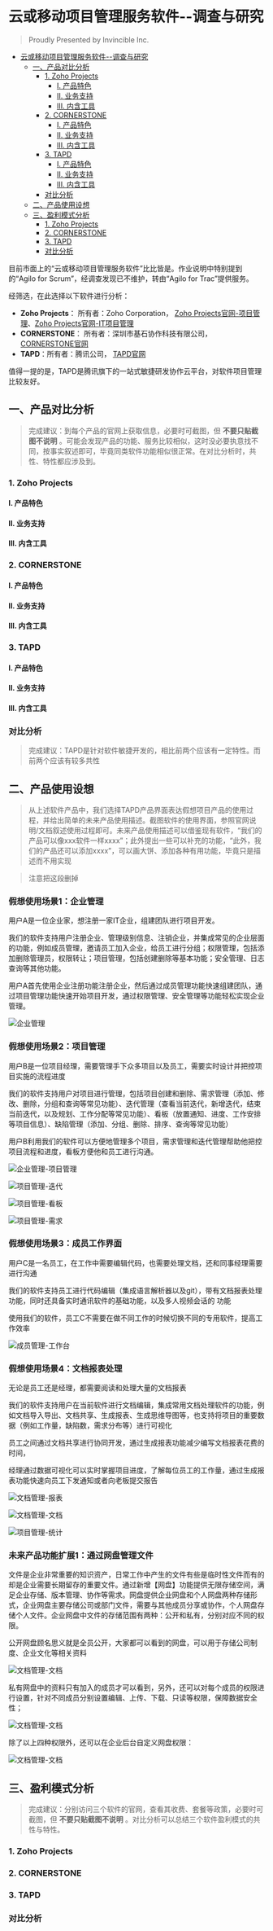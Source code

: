 # 云或移动项目管理服务软件--调查与研究

> Proudly Presented by Invincible Inc.

- [云或移动项目管理服务软件--调查与研究](#%e4%ba%91%e6%88%96%e7%a7%bb%e5%8a%a8%e9%a1%b9%e7%9b%ae%e7%ae%a1%e7%90%86%e6%9c%8d%e5%8a%a1%e8%bd%af%e4%bb%b6--%e8%b0%83%e6%9f%a5%e4%b8%8e%e7%a0%94%e7%a9%b6)
  - [一、产品对比分析](#%e4%b8%80%e4%ba%a7%e5%93%81%e5%af%b9%e6%af%94%e5%88%86%e6%9e%90)
    - [1. Zoho Projects](#1-zoho-projects)
      - [I. 产品特色](#i-%e4%ba%a7%e5%93%81%e7%89%b9%e8%89%b2)
      - [II. 业务支持](#ii-%e4%b8%9a%e5%8a%a1%e6%94%af%e6%8c%81)
      - [III. 内含工具](#iii-%e5%86%85%e5%90%ab%e5%b7%a5%e5%85%b7)
    - [2. CORNERSTONE](#2-cornerstone)
      - [I. 产品特色](#i-%e4%ba%a7%e5%93%81%e7%89%b9%e8%89%b2-1)
      - [II. 业务支持](#ii-%e4%b8%9a%e5%8a%a1%e6%94%af%e6%8c%81-1)
      - [III. 内含工具](#iii-%e5%86%85%e5%90%ab%e5%b7%a5%e5%85%b7-1)
    - [3. TAPD](#3-tapd)
      - [I. 产品特色](#i-%e4%ba%a7%e5%93%81%e7%89%b9%e8%89%b2-2)
      - [II. 业务支持](#ii-%e4%b8%9a%e5%8a%a1%e6%94%af%e6%8c%81-2)
      - [III. 内含工具](#iii-%e5%86%85%e5%90%ab%e5%b7%a5%e5%85%b7-2)
    - [对比分析](#%e5%af%b9%e6%af%94%e5%88%86%e6%9e%90)
  - [二、产品使用设想](#%e4%ba%8c%e4%ba%a7%e5%93%81%e4%bd%bf%e7%94%a8%e8%ae%be%e6%83%b3)
  - [三、盈利模式分析](#%e4%b8%89%e7%9b%88%e5%88%a9%e6%a8%a1%e5%bc%8f%e5%88%86%e6%9e%90)
    - [1. Zoho Projects](#1-zoho-projects-1)
    - [2. CORNERSTONE](#2-cornerstone-1)
    - [3. TAPD](#3-tapd-1)
    - [对比分析](#%e5%af%b9%e6%af%94%e5%88%86%e6%9e%90-1)


目前市面上的“云或移动项目管理服务软件”比比皆是。作业说明中特别提到的“Agilo for Scrum”，经调查发现已不维护，转由“Agilo for Trac”提供服务。

经筛选，在此选择以下软件进行分析：
- __Zoho Projects__： 所有者：Zoho Corporation， [Zoho Projects官网-项目管理](https://www.zoho.com.cn/projects/)、[Zoho Projects官网-IT项目管理](https://www.zoho.com.cn/projects/it-project-management.html)
- __CORNERSTONE__： 所有者：深圳市基石协作科技有限公司， [CORNERSTONE官网](https://www.cornerstone365.cn/)
- __TAPD__：所有者：腾讯公司， [TAPD官网](https://www.tapd.cn/)

值得一提的是，TAPD是腾讯旗下的一站式敏捷研发协作云平台，对软件项目管理比较友好。

## 一、产品对比分析
> 完成建议：到每个产品的官网上获取信息，必要时可截图，但 __不要只贴截图不说明__ 。可能会发现产品的功能、服务比较相似，这时没必要执意找不同，按事实叙述即可，毕竟同类软件功能相似很正常。在对比分析时，共性、特性都应涉及到。

### 1. Zoho Projects

#### I. 产品特色

#### II. 业务支持

#### III. 内含工具


### 2. CORNERSTONE

#### I. 产品特色

#### II. 业务支持

#### III. 内含工具


### 3. TAPD

#### I. 产品特色

#### II. 业务支持

#### III. 内含工具


### 对比分析
> 完成建议：TAPD是针对软件敏捷开发的，相比前两个应该有一定特性。而前两个应该有较多共性


## 二、产品使用设想
> 从上述软件产品中，我们选择TAPD产品界面表达假想项目产品的使用过程，并给出简单的未来产品使用描述。截图软件的使用界面，参照官网说明/文档叙述使用过程即可。未来产品使用描述可以借鉴现有软件，“我们的产品可以像xxx软件一样xxxx”；此外提出一些可以补充的功能，“此外，我们的产品还可以添加xxxx”，可以画大饼、添加各种有用功能，毕竟只是描述而不用实现

> 注意把这段删掉

### 假想使用场景1：企业管理

用户A是一位企业家，想注册一家IT企业，组建团队进行项目开发。

我们的软件支持用户注册企业、管理级别信息、注销企业，并集成常见的企业层面的功能，例如成员管理，邀请员工加入企业，给员工进行分组；权限管理，包括添加删除管理员，权限转让；项目管理，包括创建删除等基本功能；安全管理、日志查询等其他功能。

用户A首先使用企业注册功能注册企业，然后通过成员管理功能快速组建团队，通过项目管理功能快速开始项目开发，通过权限管理、安全管理等功能轻松实现企业管理。

![企业管理](Images/%E4%BC%81%E4%B8%9A%E7%AE%A1%E7%90%86.PNG)

### 假想使用场景2：项目管理

用户B是一位项目经理，需要管理手下众多项目以及员工，需要实时设计并把控项目实施的流程进度

我们的软件支持用户对项目进行管理，包括项目创建和删除、需求管理（添加、修改、删除，分组和查询等常见功能）、迭代管理（查看当前迭代，新增迭代，结束当前迭代，以及规划、工作分配等常见功能）、看板（放置通知、进度、工作安排等项目信息）、缺陷管理（添加、分组、删除、排序、查询等常见功能）

用户B利用我们的软件可以方便地管理多个项目，需求管理和迭代管理帮助他把控项目流程和进度，看板方便他和员工进行沟通。

![企业管理-项目管理](Images/%E4%BC%81%E4%B8%9A%E7%AE%A1%E7%90%86-%E9%A1%B9%E7%9B%AE%E7%AE%A1%E7%90%86.PNG)

![项目管理-迭代](Images/%E9%A1%B9%E7%9B%AE%E7%AE%A1%E7%90%86-%E8%BF%AD%E4%BB%A3.PNG)

![项目管理-看板](Images/%E9%A1%B9%E7%9B%AE%E7%AE%A1%E7%90%86-%E7%9C%8B%E6%9D%BF.PNG)

![项目管理-需求](Images/%E9%A1%B9%E7%9B%AE%E7%AE%A1%E7%90%86-%E9%9C%80%E6%B1%82.PNG)

### 假想使用场景3：成员工作界面

用户C是一名员工，在工作中需要编辑代码，也需要处理文档，还和同事经理需要进行沟通

我们的软件支持员工进行代码编辑（集成语言解析器以及git），带有文档报表处理功能，同时还具备实时通讯软件的基础功能，以及多人视频会话的 功能

使用我们的软件，员工C不需要在做不同工作的时候切换不同的专用软件，提高工作效率

![成员管理-工作台](Images/%E6%88%90%E5%91%98%E7%AE%A1%E7%90%86-%E5%B7%A5%E4%BD%9C%E5%8F%B0.PNG)

### 假想使用场景4：文档报表处理

无论是员工还是经理，都需要阅读和处理大量的文档报表

我们的软件支持用户在当前软件进行文档编辑，集成常用文档处理软件的功能，例如文档导入导出、文档共享、生成报表、生成思维导图等，也支持将项目的重要数据（例如工作量，缺陷数，需求分布等）进行可视化

员工之间通过文档共享进行协同开发，通过生成报表功能减少编写文档报表花费的时间，

经理通过数据可视化可以实时掌握项目进度，了解每位员工的工作量，通过生成报表功能快速向员工下发通知或者向老板提交报告

![文档管理-报表](Images/%E6%96%87%E6%A1%A3%E7%AE%A1%E7%90%86-%E6%8A%A5%E8%A1%A8-1590071828539.PNG)

![文档管理-文档](Images/%E6%96%87%E6%A1%A3%E7%AE%A1%E7%90%86-%E6%96%87%E6%A1%A3-1590071828539.PNG)

![项目管理-统计](Images/%E9%A1%B9%E7%9B%AE%E7%AE%A1%E7%90%86-%E7%BB%9F%E8%AE%A1-1590071828539.PNG)

### 未来产品功能扩展1：通过网盘管理文件

文件是企业非常重要的知识资产，日常工作中产生的文件有些是临时性文件而有的却是企业需要长期留存的重要文件。通过新增【网盘】功能提供无限存储空间，满足企业存储、版本管理、协作等需求。网盘提供企业网盘和个人网盘两种存储形式，企业网盘主要存储公司或部门文件，需要与其他成员分享或协作，个人网盘存储个人文件。企业网盘中文件的存储范围有两种：公开和私有，分别对应不同的权限。

公开网盘顾名思义就是全员公开，大家都可以看到的网盘，可以用于存储公司制度、企业文化等相关资料

![文档管理-文档](Images/网盘-公开网盘.PNG)

私有网盘中的资料只有加入的成员才可以看到，另外，还可以对每个成员的权限进行设置，针对不同成员分别设置编辑、上传、下载、只读等权限，保障数据安全性；

![文档管理-文档](Images/网盘-私有网盘.PNG)

除了以上四种权限外，还可以在企业后台自定义网盘权限：

![文档管理-文档](Images/网盘-权限设置.PNG)


## 三、盈利模式分析

> 完成建议：分别访问三个软件的官网，查看其收费、套餐等政策，必要时可截图，但 __不要只贴截图不说明__ 。对比分析可以总结三个软件盈利模式的共性与特性。

### 1. Zoho Projects


### 2. CORNERSTONE


### 3. TAPD


### 对比分析
